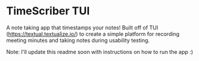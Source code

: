 # TimeScriber TUI
A note taking app that timestamps your notes! Built off of TUI (https://textual.textualize.io/) to create a simple platform for recording meeting minutes and taking notes during usability testing.

Note: I'll update this readme soon with instructions on how to run the app :)
